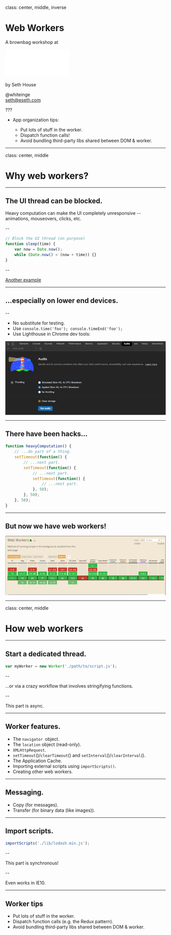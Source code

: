 class: center, middle, inverse

# Web Workers

A brownbag workshop at

<img width="200px" src="./mx-logo.svg" alt="MX Technologies">

by Seth House

@whiteinge<br>
seth@eseth.com

???

* App organization tips:

  * Put lots of stuff in the worker.
  * Dispatch function calls!
  * Avoid bundling third-party libs shared between DOM & worker.

---

class: center, middle

# Why web workers?

---

## The UI thread can be blocked.

Heavy computation can make the UI completely unresponsive -- animations,
mouseovers, clicks, etc.

--

```js
// Block the UI thread (on purpose)
function sleep(time) {
    var now = Date.now();
    while (Date.now() < (now + time)) {}
}
```

--

[Another example](http://afshinm.github.io/50k/)

---

## ...especially on lower end devices.

--

* No substitute for testing.
* Use `console.time('foo'); console.timeEnd('foo');`
* Use Lighthouse in Chrome dev tools:

![](./lighthouse.png)

---

## There have been hacks...

```js
function heavyComputation() {
    // ...do part of a thing.
    setTimeout(function() {
        // ...next part.
        setTimeout(function() {
            // ...next part.
            setTimeout(function() {
                // ...next part.
            }, 50);
        }, 50);
    }, 50);
}
```

---

## But now we have web workers!

![](./caniuse.png)

---

class: center, middle

# How web workers

---

## Start a dedicated thread.

```js
var myWorker = new Worker('./path/to/script.js');
```

--

...or via a crazy workflow that involves stringifying functions.

--

This part is async.

---

## Worker features.

* The `navigator `object.
* The `location` object (read-only).
* `XMLHttpRequest`.
* `setTimeout`()/`clearTimeout`() and `setInterval`()/`clearInterval`().
* The Application Cache.
* Importing external scripts using `importScripts()`.
* Creating other web workers.

---

## Messaging.

* Copy (for messages).
* Transfer (for binary data (like images)).

---

## Import scripts.

```js
importScripts('./lib/lodash.min.js');
```

--

This part is synchronous!  

--

Even works in IE10.

---

## Worker tips

* Put lots of stuff in the worker.
* Dispatch function calls (e.g. the Redux pattern).
* Avoid bundling third-party libs shared between DOM & worker.
